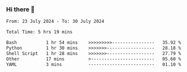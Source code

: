### Hi there 👋

<!--
**ututono/ututono** is a ✨ _special_ ✨ repository because its `README.md` (this file) appears on your GitHub profile.

Here are some ideas to get you started:

- 🔭 I’m currently working on ...
- 🌱 I’m currently learning ...
- 👯 I’m looking to collaborate on ...
- 🤔 I’m looking for help with ...
- 💬 Ask me about ...
- 📫 How to reach me: ...
- 😄 Pronouns: ...
- ⚡ Fun fact: ...
-->



<!--START_SECTION:waka-->

```txt
From: 23 July 2024 - To: 30 July 2024

Total Time: 5 hrs 19 mins

Bash           1 hr 54 mins    >>>>>>>>>----------------   35.92 %
Python         1 hr 30 mins    >>>>>>>------------------   28.18 %
Shell Script   1 hr 28 mins    >>>>>>>------------------   27.79 %
Other          17 mins         >------------------------   05.60 %
YAML           3 mins          -------------------------   01.10 %
```

<!--END_SECTION:waka-->
